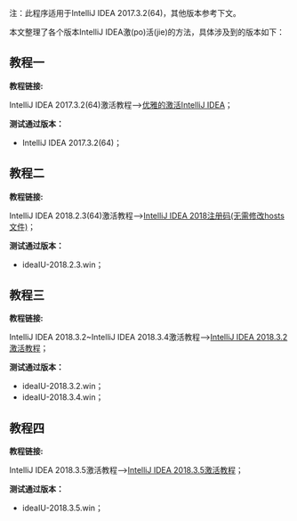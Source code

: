 注：此程序适用于IntelliJ IDEA 2017.3.2(64)，其他版本参考下文。

本文整理了各个版本IntelliJ IDEA激(po)活(jie)的方法，具体涉及到的版本如下：

<!--more-->

## 教程一

**教程链接:** 

IntelliJ IDEA 2017.3.2(64)激活教程-->[优雅的激活IntelliJ IDEA](https://www.4spaces.org/idea-active/)；

**测试通过版本：**

* IntelliJ IDEA 2017.3.2(64)；

## 教程二

**教程链接:** 

IntelliJ IDEA 2018.2.3(64)激活教程-->[IntelliJ IDEA 2018注册码(无需修改hosts文件)](https://www.4spaces.org/intellij-idea2018-crack/)；

**测试通过版本：** 

* ideaIU-2018.2.3.win；

## 教程三

**教程链接:** 

IntelliJ IDEA 2018.3.2~IntelliJ IDEA 2018.3.4激活教程-->[IntelliJ IDEA 2018.3.2激活教程](https://www.4spaces.org/intellij-idea-2018-3-2-crack/)；


**测试通过版本：**

* ideaIU-2018.3.2.win；
* ideaIU-2018.3.4.win；

## 教程四

**教程链接:** 

IntelliJ IDEA 2018.3.5激活教程-->[IntelliJ IDEA 2018.3.5激活教程](https://www.4spaces.org/intellij-idea-2018-3-5-crack/)；


**测试通过版本：**

* ideaIU-2018.3.5.win；
